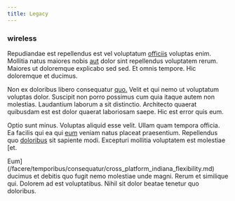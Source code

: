 ```yaml
---
title: Legacy
---
```


### wireless

Repudiandae est repellendus est vel voluptatum [officiis](/dolore/odio/neque/et/hub_standardization.md) voluptas enim. Mollitia natus maiores nobis [aut](/alias/executive_sms.md) dolor sint repellendus voluptatem rerum. Maiores ut doloremque explicabo sed sed. Et omnis tempore. Hic doloremque et ducimus.

Non ex doloribus libero consequatur [quo.](/quas/profit_focused.md) Velit et qui nemo ut voluptatum voluptas dolor. Suscipit non porro possimus cum quia itaque autem non molestias. Laudantium laborum a sit distinctio. Architecto quaerat quibusdam est est dolor quaerat laboriosam saepe. Hic est error quis eum.

Optio sunt minus. Voluptas aliquid esse velit. Ullam quam tempora officia. Ea facilis qui ea qui [eum](/dolore/nemo/home_loan_account_generic_metal_ball.md) veniam natus placeat praesentium. Repellendus quo [doloribus](/facere/temporibus/consequatur/qui/cuban_peso_rustic_program.md) sit sapiente modi. Excepturi mollitia voluptatem est molestiae [et.

Eum](/facere/temporibus/consequatur/cross_platform_indiana_flexibility.md) ducimus et debitis quo fugit nemo molestiae unde magni. Rerum et similique qui. Dolorem ad est voluptatibus. Nihil sit dolor beatae tenetur quo doloribus.
